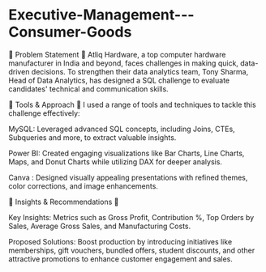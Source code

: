# Executive-Management---Consumer-Goods

🌟 Problem Statement 🌟 Atliq Hardware, a top computer hardware manufacturer in India and beyond, faces challenges in making quick, data-driven decisions. To strengthen their data analytics team, Tony Sharma, Head of Data Analytics, has designed a SQL challenge to evaluate candidates' technical and communication skills.

🌟 Tools & Approach 🌟 I used a range of tools and techniques to tackle this challenge effectively:

MySQL: Leveraged advanced SQL concepts, including Joins, CTEs, Subqueries and more, to extract valuable insights.

Power BI: Created engaging visualizations like Bar Charts, Line Charts, Maps, and Donut Charts while utilizing DAX for deeper analysis.

Canva : Designed visually appealing presentations with refined themes, color corrections, and image enhancements.

🌟 Insights & Recommendations 🌟

Key Insights: Metrics such as Gross Profit, Contribution %, Top Orders by Sales, Average Gross Sales, and Manufacturing Costs.

Proposed Solutions: Boost production by introducing initiatives like memberships, gift vouchers, bundled offers, student discounts, and other attractive promotions to enhance customer engagement and sales.
